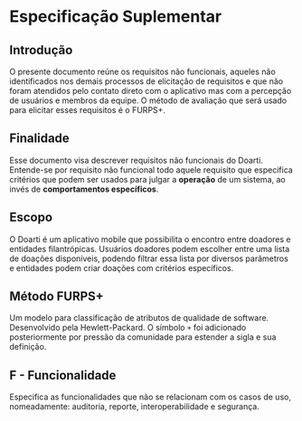 # Especificação Suplementar

## Introdução

O presente documento reúne os requisitos não funcionais, aqueles não identificados nos demais processos de elicitação de requisitos e que não foram atendidos pelo contato direto com o aplicativo mas com a percepção de usuários e membros da equipe.
O método de avaliação que será usado para elicitar esses requisitos é o FURPS+.

## Finalidade

Esse documento visa descrever requisitos não funcionais do Doarti. Entende-se por requisito não funcional todo aquele requisito que especifica critérios que podem ser usados para julgar a **operação** de um sistema, ao invés de **comportamentos específicos**.

## Escopo

O Doarti é um aplicativo mobile que possibilita o encontro entre doadores e entidades filantrópicas. Usuários doadores podem escolher entre uma lista de doações disponíveis, podendo filtrar essa lista por diversos parâmetros e entidades podem criar doações com critérios específicos.

## Método FURPS+

Um modelo para classificação de atributos de qualidade de software. Desenvolvido pela Hewlett-Packard. O símbolo ```+``` foi adicionado posteriormente por pressão da comunidade para estender a sigla e sua definição.

## F - Funcionalidade

Especifica as funcionalidades que não se relacionam com os casos de uso, nomeadamente: auditoria, reporte, interoperabilidade e segurança.